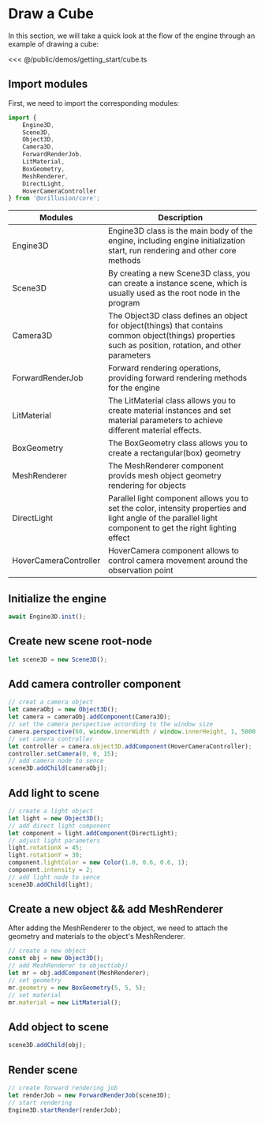 # Draw a Cube

In this section, we will take a quick look at the flow of the engine through an example of drawing a cube:

<Demo src="/demos/getting_start/cube.ts"></Demo>

<<< @/public/demos/getting_start/cube.ts

## Import modules

First, we need to import the corresponding modules:

```ts
import {
    Engine3D,
    Scene3D,
    Object3D,
    Camera3D,
    ForwardRenderJob,
    LitMaterial,
    BoxGeometry,
    MeshRenderer,
    DirectLight,
    HoverCameraController
} from '@orillusion/core';
```

| Modules               | Description                                                                                                                                                 |
|-----------------------|-------------------------------------------------------------------------------------------------------------------------------------------------------------|
| Engine3D              | Engine3D class is the main body of the engine, including engine initialization start, run rendering and other core methods                                  |
| Scene3D               | By creating a new Scene3D class, you can create a instance scene, which is usually used as the root node in the program                                     |
| Camera3D              | The Object3D class defines an object for object(things) that contains common object(things) properties such as position, rotation, and other parameters     |
| ForwardRenderJob      | Forward rendering operations, providing forward rendering methods for the engine                                                                            |
| LitMaterial           | The LitMaterial class allows you to create material instances and set material parameters to achieve different material effects.                            |
| BoxGeometry           | The BoxGeometry class allows you to create a rectangular(box) geometry                                                                                      |
| MeshRenderer          | The MeshRenderer component provids mesh object geometry rendering for objects                                                                               |
| DirectLight           | Parallel light component allows you to set the color, intensity properties and light angle of the parallel light component to get the right lighting effect |
| HoverCameraController | HoverCamera component allows to control camera movement around the observation point                                                                        |

## Initialize the engine

```ts
await Engine3D.init();
```

## Create new scene root-node

```ts
let scene3D = new Scene3D();
```

## Add camera controller component

```ts
// creat a camera object
let cameraObj = new Object3D();
let camera = cameraObj.addComponent(Camera3D);
// set the camera perspective according to the window size
camera.perspective(60, window.innerWidth / window.innerHeight, 1, 5000.0);
// set camera controller
let controller = camera.object3D.addComponent(HoverCameraController);
controller.setCamera(0, 0, 15);
// add camera node to sence
scene3D.addChild(cameraObj);
```

## Add light to scene

```ts
// create a light object
let light = new Object3D();
// add direct light component
let component = light.addComponent(DirectLight);
// adjust light parameters
light.rotationX = 45;
light.rotationY = 30;
component.lightColor = new Color(1.0, 0.6, 0.6, 1);
component.intensity = 2;
// add light node to sence
scene3D.addChild(light);
```

## Create a new object && add MeshRenderer

After adding the MeshRenderer to the object, we need to attach the geometry and materials to the object's MeshRenderer.

```ts
// create a new object
const obj = new Object3D();
// add MeshRenderer to object(obj)
let mr = obj.addComponent(MeshRenderer);
// set geometry
mr.geometry = new BoxGeometry(5, 5, 5);
// set material
mr.material = new LitMaterial();
```

## Add object to scene

```ts
scene3D.addChild(obj);
```

## Render scene

```ts
// create forward rendering job
let renderJob = new ForwardRenderJob(scene3D);
// start rendering
Engine3D.startRender(renderJob);
```